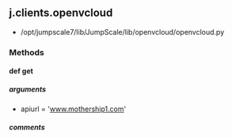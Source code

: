 ## j.clients.openvcloud

- /opt/jumpscale7/lib/JumpScale/lib/openvcloud/openvcloud.py

### Methods

#### def get 
##### arguments

- apiurl = 'www.mothership1.com'

##### comments

```

```

